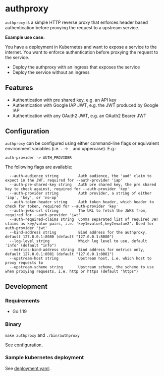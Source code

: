 # authproxy

`authproxy` is a simple HTTP reverse proxy that enforces header based authentication before proxying the request to a upstream service.

**Example use case:** 

You have a deployment in Kubernetes and want to expose a service to the internet. You want to enforce authentication before proxying the request to the service.

* Deploy the authproxy with an ingress that exposes the service
* Deploy the service without an ingress
 
## Features

* Authentication with pre shared key, e.g. an API key
* Authentication with Google IAP JWT, e.g. the JWT produced by Google IAP
* Authentication with any OAuth2 JWT, e.g. an OAuth2 Bearer JWT

## Configuration

`authproxy` can be configured using either command-line flags or equivalent environment variables (i.e. `-` -> `_`
and uppercase). E.g.:

```text
auth-provider -> AUTH_PROVIDER
```

The following flags are available:

```shell
  --auth-audience string         Auth audience, the 'aud' claim to expect in the JWT, required for --auth-provider 'iap'
  --auth-pre-shared-key string   Auth pre shared key, the pre shared key to check against, required for --auth-provider 'key'
  --auth-provider string         Auth provider, a string of either 'iap', 'key', or 'no-op'
  --auth-token-header string     Auth token header, which header to check for token, required for --auth-provider 'key'
  --auth-jwks-url string         The URL to fetch the JWKS from, required for --auth-provider 'jwt'
  --auth-required-claims string  Comma separated list of required JWT claims as key/value pairs, i.e. 'key1=value1,key2=value2'. Used for auth-provider 'jwt'
  --bind-address string          Bind address for the authproxy, default 127.0.0.1:8080 (default "127.0.0.1:8080")
  --log-level string             Which log level to use, default 'info' (default "info")
  --metrics-bind-address string  Bind address for metrics only, default 127.0.0.1:8081 (default "127.0.0.1:8081")
  --upstream-host string         Upstream host, i.e. which host to proxy requests to
  --upstream-scheme string       Upstream scheme, the scheme to use when proxying requests, i.e. http or https (default "https")
```

## Development

### Requirements

- Go 1.19

### Binary

`make authproxy` and `./bin/authproxy`

See [configuration](#configuration).

### Sample kubernetes deployment

See [deployment.yaml](hack/deployment.yaml).